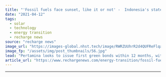 ```yaml
---
title: "'Fossil fuels face sunset, like it or not' -  Indonesia's state oil group targets renewables"
date: "2021-04-12"
tags: 
  - solar
  - technology
  - energy transition
  - recharge news
source: "recharge news"
image_url: "https://images-global.nhst.tech/image/RWRZUUhrR2d4QUFReFlqaG9RUmNRdnZjNi9meWZKcGErRlo4cWUzbldCUT0=/nhst/binary/e127c6e9953c576343a7ecc4ee9ad857"
image_fp: "/assets/img/post_thumbnails/56.jpg"
lead: "Pertamina looks to issue first green bonds within 12 months, with geothermal and solar central to energy transition ambitions"
article_url: "https://www.rechargenews.com/energy-transition/fossil-fuels-face-sunset-like-it-or-not-indonesias-state-oil-group-targets-renewables/2-1-994187"
---
```


---
